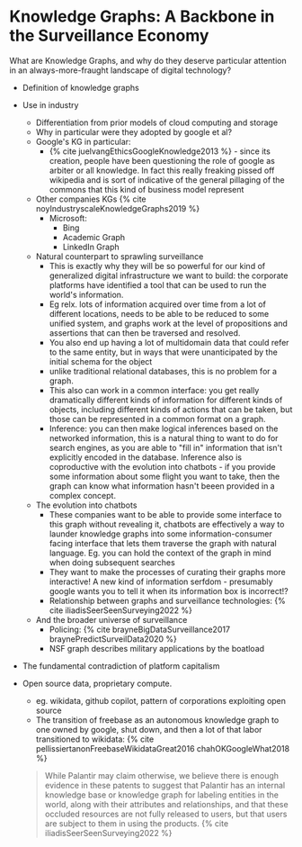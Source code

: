 # Knowledge Graphs: A Backbone in the Surveillance Economy

What are Knowledge Graphs, and why do they deserve particular attention in an always-more-fraught landscape of digital technology? 

- Definition of knowledge graphs
- Use in industry
	- Differentiation from prior models of cloud computing and storage
	- Why in particular were they adopted by google et al?
	- Google's KG in particular:
		- {% cite juelvangEthicsGoogleKnowledge2013 %} - since its creation, people have been questioning the role of google as arbiter or all knowledge. In fact this really freaking pissed off wikipedia and is sort of indicative of the general pillaging of the commons that this kind of business model represent
	- Other companies KGs {% cite noyIndustryscaleKnowledgeGraphs2019 %}
		- Microsoft:
			- Bing
			- Academic Graph
			- LinkedIn Graph
	- Natural counterpart to sprawling surveillance
		- This is exactly why they will be so powerful for our kind of generalized digital infrastructure we want to build: the corporate platforms have identified a tool that can be used to run the world's information. 
		- Eg relx. lots of information acquired over time from a lot of different locations, needs to be able to be reduced to some unified system, and graphs work at the level of propositions and assertions that can then be traversed and resolved. 
		- You also end up having a lot of multidomain data that could refer to the same entity, but in ways that were unanticipated by the initial schema for the object
		- unlike traditional relational databases, this is no problem for a graph. 
		- This also can work in a common interface: you get really dramatically different kinds of information for different kinds of objects, including different kinds of actions that can be taken, but those can be represented in a common format on a graph. 
		- Inference: you can then make logical inferences based on the networked information, this is a natural thing to want to do for search engines, as you are able to "fill in" information that isn't explicitly encoded in the database. Inference also is coproductive with the evolution into chatbots - if you provide some information about some flight you want to take, then the graph can know what information hasn't beeen provided in a complex concept. 
	- The evolution into chatbots
		- These companies want to be able to provide some interface to this graph without revealing it, chatbots are effectively a way to launder knowledge graphs into some information-consumer facing interface that lets them traverse the graph with natural language. Eg. you can hold the context of the graph in mind when doing subsequent searches
		- They want to make the processes of curating their graphs more interactive! A new kind of information serfdom - presumably google wants you to tell it when its information box is incorrect!?
		- Relationship between graphs and surveillance technologies: {% cite iliadisSeerSeenSurveying2022 %}
	- And the broader universe of surveillance
		- Policing: {% cite brayneBigDataSurveillance2017 braynePredictSurveilData2020 %}
		- NSF graph describes military applications by the boatload
- The fundamental contradiction of platform capitalism
- Open source data, proprietary compute.
	- eg. wikidata, github copilot, pattern of corporations exploiting open source 
	- The transition of freebase as an autonomous knowledge graph to one owned by google, shut down, and then a lot of that labor transitioned to wikidata: {% cite pellissiertanonFreebaseWikidataGreat2016 chahOKGoogleWhat2018 %}

	> While Palantir may claim otherwise, we believe there is enough evidence in these patents to suggest that Palantir has an internal knowledge base or knowledge graph for labeling entities in the world, along with their attributes and relationships, and that these occluded resources are not fully released to users, but that users are subject to them in using the products. {% cite iliadisSeerSeenSurveying2022 %}